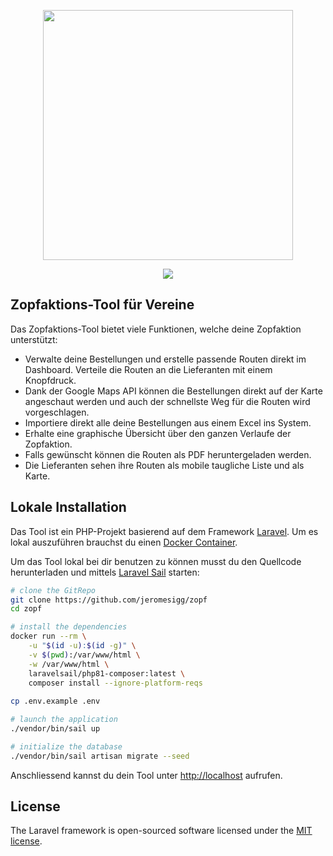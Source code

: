 <p align="center"><img src="https://zopf.cevi.tools/img/logo.svg" width="400"></p>
<p align="center"><img src="https://zopf.cevi.tools/img/photogrid.jpg"></p>

## Zopfaktions-Tool für Vereine

Das Zopfaktions-Tool bietet viele Funktionen, welche deine Zopfaktion unterstützt:

- Verwalte deine Bestellungen und erstelle passende Routen direkt
  im Dashboard. Verteile die Routen an die Lieferanten mit einem Knopfdruck.
- Dank der Google Maps API können die Bestellungen direkt auf
  der Karte angeschaut werden und auch der schnellste Weg für die Routen wird
  vorgeschlagen.
- Importiere direkt alle deine Bestellungen aus einem Excel ins
  System.
- Erhalte eine graphische Übersicht über den ganzen Verlaufe der
  Zopfaktion.
- Falls gewünscht können die Routen als PDF heruntergeladen
  werden.
- Die Lieferanten sehen ihre Routen als mobile taugliche Liste
  und als Karte.

## Lokale Installation

Das Tool ist ein PHP-Projekt basierend auf dem Framework [Laravel](https://laravel.com/). Um es lokal auszuführen
brauchst du einen [Docker Container](https://docs.docker.com/).

Um das Tool lokal bei dir benutzen zu können musst du den Quellcode herunterladen und
mittels [Laravel Sail](https://laravel.com/docs/9.x/sail) starten:

```bash
# clone the GitRepo
git clone https://github.com/jeromesigg/zopf
cd zopf

# install the dependencies
docker run --rm \
    -u "$(id -u):$(id -g)" \
    -v $(pwd):/var/www/html \
    -w /var/www/html \
    laravelsail/php81-composer:latest \
    composer install --ignore-platform-reqs
    
cp .env.example .env

# launch the application
./vendor/bin/sail up

# initialize the database
./vendor/bin/sail artisan migrate --seed
```

Anschliessend kannst du dein Tool unter [http://localhost](http://localhost) aufrufen.

## License

The Laravel framework is open-sourced software licensed under the [MIT license](https://opensource.org/licenses/MIT).
